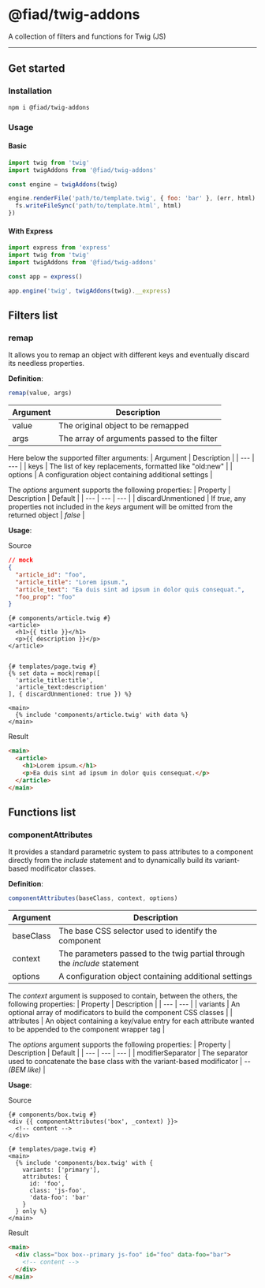 # @fiad/twig-addons

A collection of filters and functions for Twig (JS)

---

## Get started

### Installation
```
npm i @fiad/twig-addons
```

### Usage

#### Basic
```js
import twig from 'twig'
import twigAddons from '@fiad/twig-addons'

const engine = twigAddons(twig)

engine.renderFile('path/to/template.twig', { foo: 'bar' }, (err, html) => {
  fs.writeFileSync('path/to/template.html', html)
})
```

#### With Express
```js
import express from 'express'
import twig from 'twig'
import twigAddons from '@fiad/twig-addons'

const app = express()

app.engine('twig', twigAddons(twig).__express)
```

## Filters list

### remap
It allows you to remap an object with different keys and eventually discard its needless properties.

__Definition__:
```js
remap(value, args)
```

| Argument | Description |
| --- | --- |
| value | The original object to be remapped |
| args | The array of arguments passed to the filter |

Here below the supported filter arguments:
| Argument | Description |
| --- | --- |
| keys | The list of key replacements, formatted like "old:new" |
| options | A configuration object containing additional settings |

The *options* argument supports the following properties:
| Property | Description | Default |
| --- | --- | --- |
| discardUnmentioned | If *true*, any properties not included in the *keys* argument will be omitted from the returned object | *false* |


__Usage__:

Source
```json
// mock
{
  "article_id": "foo",
  "article_title": "Lorem ipsum.",
  "article_text": "Ea duis sint ad ipsum in dolor quis consequat.",
  "foo_prop": "foo"
}
```

```twig
{# components/article.twig #}
<article>
  <h1>{{ title }}</h1>
  <p>{{ description }}</p>
</article>


{# templates/page.twig #}
{% set data = mock|remap([
  'article_title:title',
  'article_text:description'
], { discardUnmentioned: true }) %}

<main>
  {% include 'components/article.twig' with data %}
</main>
```

Result
```html
<main>
  <article>
    <h1>Lorem ipsum.</h1>
    <p>Ea duis sint ad ipsum in dolor quis consequat.</p>
  </article>
</main>
```

## Functions list

### componentAttributes
It provides a standard parametric system to pass attributes to a component directly from the *include* statement and to dynamically build its variant-based modificator classes.

__Definition__:
```js
componentAttributes(baseClass, context, options)
```

| Argument | Description |
| --- | --- |
| baseClass | The base CSS selector used to identify the component |
| context | The parameters passed to the twig partial through the *include* statement |
| options | A configuration object containing additional  settings |


The *context* argument is supposed to contain, between the others, the following properties:
| Property | Description |
| --- | --- |
| variants | An optional array of modificators to build the component CSS classes |
| attributes | An object containing a key/value entry for each attribute wanted to be appended to the component wrapper tag |


The *options* argument supports the following properties:
| Property | Description | Default |
| --- | --- | --- |
| modifierSeparator | The separator used to concatenate the base class with the variant-based modificator | *-- (BEM like)* |


__Usage__:

Source
```twig
{# components/box.twig #}
<div {{ componentAttributes('box', _context) }}>
  <!-- content -->
</div>

{# templates/page.twig #}
<main>
  {% include 'components/box.twig' with {
    variants: ['primary'],
    attributes: {
      id: 'foo',
      class: 'js-foo',
      'data-foo': 'bar'
    }
  } only %}
</main>
```
Result
```html
<main>
  <div class="box box--primary js-foo" id="foo" data-foo="bar">
    <!-- content -->
  </div>
</main>
```
